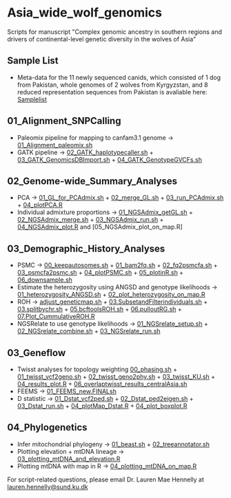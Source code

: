 # Asia_wide_wolf_genomics
Scripts for manuscript "Complex genomic ancestry in southern regions and drivers of continental-level genetic diversity in the wolves of Asia"

## Sample List 
- Meta-data for the 11 newly sequenced canids, which consisted of 1 dog from Pakistan, whole genomes of 2 wolves from Kyrgyzstan, and 8 reduced representation sequences from Pakistan is avaliable here: [Samplelist](/00_SamplesMetadata/Metadata_Hennelly_etal_2023.xlsx)

## 01_Alignment_SNPCalling
- Paleomix pipeline for mapping to canfam3.1 genome -> [01_Alignment_paleomix.sh](/01_Alignment_Postprocessing/01_Alignment_paleomix.sh)
- GATK pipeline -> [02_GATK_haplotypecaller.sh](/01_Alignment_Postprocessing/02_GATK_haplotypecaller.sh) + [03_GATK_GenomicsDBImport.sh](/01_Alignment_Postprocessing/03_GATK_GenomicsDBImport.sh) +  [04_GATK_GenotypeGVCFs.sh](/01_Alignment_Postprocessing/04_GATK_GenotypeGVCFs.sh)
  
## 02_Genome-wide_Summary_Analyses
- PCA -> [01_GL_for_PCAdmix.sh](/02_Genomewide_Analyses/PCA/01_GL_for_PCAdmix.sh) + [02_merge_GL.sh](/02_Genomewide_Analyses/PCA/02_merge_GL.sh) + [03_run_PCAdmix.sh](/02_Genomewide_Analyses/PCA/03_run_PCAdmix.sh) + [04_plotPCA.R](/02_Genomewide_Analyses/PCA/04_plotPCA.R)
- Individual admixture proportions -> [01_NGSAdmix_getGL.sh](/02_Genomewide_Analyses/Individual_Admixture_Prop/01_NGSAdmix_getGL.sh) + [02_NGSAdmix_merge.sh](/02_Genomewide_Analyses/Individual_Admixture_Prop/02_NGSAdmix_merge.sh)  + [03_NGSAdmix_run.sh](/02_Genomewide_Analyses/Individual_Admixture_Prop/03_NGSAdmix_run.sh) + [04_NGSAdmix_plot.R](/02_Genomewide_Analyses/Individual_Admixture_Prop/04_NGSAdmix_plot.R) and [05_NGSAdmix_plot_on_map.R]


## 03_Demographic_History_Analyses 

- PSMC -> [00_keepautosomes.sh](/04_Demographic_History/01_PSMC/00_keepautosomes.sh) + [01_bam2fq.sh](/04_Demographic_History/01_PSMC/01_bam2fq.sh) + [02_fq2psmcfa.sh](/04_Demographic_History/01_PSMC/02_fq2psmcfa.sh) + [03_psmcfa2psmc.sh](/04_Demographic_History/01_PSMC/03_psmcfa2psmc.sh) + [04_plotPSMC.sh](/04_Demographic_History/01_PSMC/04_plotPSMC.sh) + [05_plotinR.sh](/04_Demographic_History/01_PSMC/05_plotinR.sh) + [06_downsample.sh](/04_Demographic_History/01_PSMC/06_downsample.sh)
- Estimate the heterozygosity using ANGSD and genotype likelihoods -> [01_heterozygosity_ANGSD.sh](/04_Demographic_History/02_GeneticDiversity/01_heterozygosity_ANGSD.sh) + [02_plot_heterozygosity_on_map.R](/04_Demographic_History/02_GeneticDiversity/02_plot_heterozygosity_on_map.R)
- ROH -> [adjust_geneticmap.sh](/04_Demographic_History/03_ROH/adjust_geneticmap.sh) + [03.SubsetandFilterindividuals.sh](/04_Demographic_History/03_ROH/03.SubsetandFilterindividuals.sh) + [03.splitbychr.sh](/04_Demographic_History/03_ROH/03.splitbychr.sh) + [05.bcftoolsROH.sh](/04_Demographic_History/03_ROH/05.bcftoolsROH.sh) + [06.pulloutRG.sh](/04_Demographic_History/03_ROH/06.pulloutRG.sh) + [07.Plot_CummulativeROH.R](/04_Demographic_History/03_ROH/07.Plot_CummulativeROH.R)
- NGSRelate to use genotype likelihoods ->  [01_NGSrelate_setup.sh](/04_Demographic_History/04_InbreedingCoefficient/01_NGSrelate_setup.sh) + [02_NGSrelate_combine.sh](/04_Demographic_History/04_InbreedingCoefficient/02_NGSrelate_combine.sh) + [03_NGSrelate_run.sh](/04_Demographic_History/04_InbreedingCoefficient/03_NGSrelate_run.sh)


## 03_Geneflow
 - Twisst analyses for topology weighting [00_phasing.sh](/03_Geneflow_Analyses/01_twisst/00_phasing.sh) + [01_twisst_vcf2geno.sh](/03_Geneflow_Analyses/01_twisst/01_twisst_vcf2geno.sh) + [02_twisst_geno2phy.sh](/03_Geneflow_Analyses/01_twisst/02_twisst_geno2phy.sh) + [03_twisst_KU.sh](/03_Geneflow_Analyses/01_twisst/03_twisst_KU.sh)  + [04_results_plot.R](/03_Geneflow_Analyses/01_twisst/04_results_plot.R) + [06_overlaptwisst_results_centralAsia.sh](/03_Geneflow_Analyses/01_twisst/06_overlaptwisst_results_centralAsia.sh) 
- FEEMS -> [01_FEEMS_new.FINALsh](/03_Geneflow_Analyses/02_FEEMS/01_FEEMS_new.FINALsh) 
- D statistic -> [01_Dstat_vcf2ped.sh](/03_Geneflow_Analyses/Dstatistics/01_Dstat_vcf2ped.sh) + [02_Dstat_ped2eigen.sh](/03_Geneflow_Analyses/Dstatistics/02_Dstat_ped2eigen.sh) + [03_Dstat_run.sh](/03_Geneflow_Analyses/Dstatistics/03_Dstat_run.sh) + [04_plotMap_Dstat.R](/03_Geneflow_Analyses/Dstatistics/04_plotMap_Dstat.R) + [04_plot_boxplot.R](/03_Geneflow_Analyses/Dstatistics/04_plot_boxplot.R)
  
## 04_Phylogenetics
- Infer mitochondrial phylogeny -> [01_beast.sh](/04_Phylogenetics/01_beast.sh) + [02_treeannotator.sh](/04_Phylogenetics/02_treeannotator.sh) 
- Plotting elevation + mtDNA lineage -> [03_plotting_mtDNA_and_elevation.R](/04_Phylogenetics/03_plotting_mtDNA_and_elevation.R) 
- Plotting mtDNA with map in R -> [04_plotting_mtDNA_on_map.R](/04_Phylogenetics/04_plotting_mtDNA_on_map.R)

For script-related questions, please email Dr. Lauren Mae Hennelly at lauren.hennelly@sund.ku.dk






